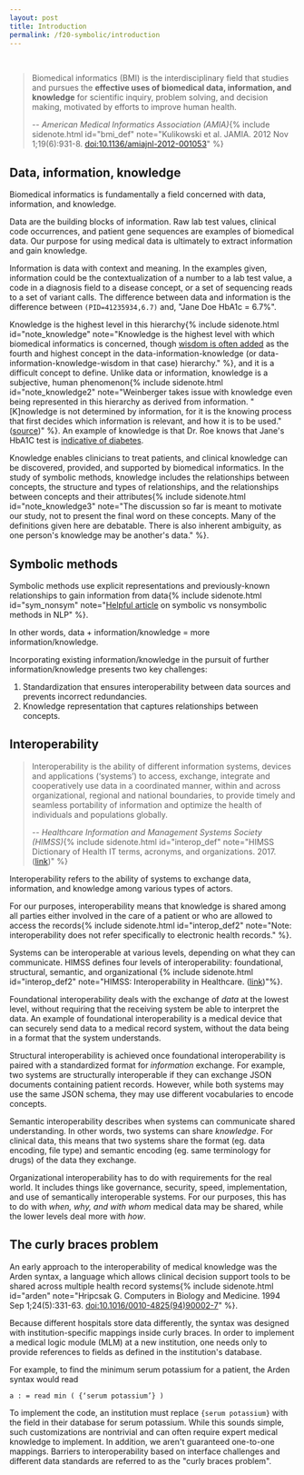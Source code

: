```yaml
---
layout: post
title: Introduction
permalink: /f20-symbolic/introduction
---
```

<br>

> Biomedical informatics (BMI) is the interdisciplinary field that studies and pursues the **effective uses of biomedical data, information, and knowledge** for scientific inquiry, problem solving, and decision making, motivated by efforts to improve human health.
>
> -- <cite>American Medical Informatics Association (AMIA)</cite>{% include sidenote.html id="bmi_def" note="Kulikowski et al. JAMIA. 2012 Nov 1;19(6):931-8. [doi:10.1136/amiajnl-2012-001053](https://doi.org/10.1136/amiajnl-2012-001053)" %}

## Data, information, knowledge

<span class="newthought">Biomedical informatics</span> is fundamentally a field concerned with data, information, and knowledge.

Data are the building blocks of information.
Raw lab test values, clinical code occurrences, and patient gene sequences are examples of biomedical data.
Our purpose for using medical data is ultimately to extract information and gain knowledge.

Information is data with context and meaning.
In the examples given, information could be the contextualization of a number to a lab test value, a code in a diagnosis field to a disease concept, or a set of sequencing reads to a set of variant calls.
The difference between data and information is the difference between `(PID=41235934,6.7)` and, "Jane Doe HbA1c = 6.7%".

Knowledge is the highest level in this hierarchy{% include sidenote.html id="note_knowledge" note="Knowledge is the highest level with which biomedical informatics is concerned, though [wisdom is often added](https://en.wikipedia.org/wiki/DIKW_pyramid) as the fourth and highest concept in the data-information-knowledge (or data-information-knowledge-wisdom in that case) hierarchy." %}, and it is a difficult concept to define.
Unlike data or information, knowledge is a subjective, human phenomenon{% include sidenote.html id="note_knowledge2" note="Weinberger takes issue with knowledge even being represented in this hierarchy as derived from information. \"[K]nowledge is not determined by information, for it is the knowing process that first decides which information is relevant, and how it is to be used.\" ([source](https://hbr.org/2010/02/data-is-to-info-as-info-is-not))" %}.
An example of knowledge is that Dr. Roe knows that Jane's HbA1C test is [indicative of diabetes](https://medlineplus.gov/lab-tests/hemoglobin-a1c-hba1c-test/).

Knowledge enables clinicians to treat patients, and clinical knowledge can be discovered, provided, and supported by biomedical informatics.
In the study of symbolic methods, knowledge includes the relationships between concepts, the structure and types of relationships, and the relationships between concepts and their attributes{% include sidenote.html id="note_knowledge3" note="The discussion so far is meant to motivate our study, not to present the final word on these concepts. Many of the definitions given here are debatable. There is also inherent ambiguity, as one person's knowledge may be another's data." %}.

## Symbolic methods

<span class="newthought">Symbolic methods</span> use explicit representations and previously-known relationships to gain information from data{% include sidenote.html id="sym_nonsym" note="[Helpful article](https://medium.com/intuitionmachine/the-two-paths-from-natural-language-processing-to-artificial-intelligence-d5384ddbfc18) on symbolic vs nonsymbolic methods in NLP" %}.



In other words, data + information/knowledge = more information/knowledge.

Incorporating existing information/knowledge in the pursuit of further information/knowledge presents two key challenges:

1. Standardization that ensures interoperability between data sources and prevents incorrect redundancies.
2. Knowledge representation that captures relationships between concepts.

## Interoperability

>Interoperability is the ability of different information systems, devices and applications (‘systems’) to access, exchange, integrate and cooperatively use data in a coordinated manner, within and across organizational, regional and national boundaries, to provide timely and seamless portability of information and optimize the health of individuals and populations globally.
>
> -- <cite>Healthcare Information and Management Systems Society (HIMSS)</cite>{% include sidenote.html id="interop_def" note="HIMSS Dictionary of Health IT terms, acronyms, and organizations. 2017. ([link](https://www.himss.org/resources/interoperability-healthcare))" %}

<span class="newthought">Interoperability</span> refers to the ability of systems to exchange data, information, and knowledge among various types of actors.

For our purposes, interoperability means that knowledge is shared among all parties either involved in the care of a patient or who are allowed to access the records{% include sidenote.html id="interop_def2" note="Note: interoperability does not refer specifically to electronic health records." %}.

Systems can be interoperable at various levels, depending on what they can communicate.
HIMSS defines four levels of interoperability: foundational, structural, semantic, and organizational {% include sidenote.html id="interop_def2" note="HIMSS: Interoperability in Healthcare. ([link](https://www.himss.org/resources/interoperability-healthcare))"%}.


Foundational interoperability deals with the exchange of _data_ at the lowest level, without requiring that the receiving system be able to interpret the data.
An example of foundational interoperability is a medical device that can securely send data to a medical record system, without the data being in a format that the system understands.

Structural interoperability is achieved once foundational interoperability is paired with a standardized format for _information_ exchange.
For example, two systems are structurally interoperable if they can exchange JSON documents containing patient records.
However, while both systems may use the same JSON schema, they may use different vocabularies to encode concepts.

Semantic interoperability describes when systems can communicate shared understanding.
In other words, two systems can share _knowledge_.
For clinical data, this means that two systems share the format (eg. data encoding, file type) and semantic encoding (eg. same terminology for drugs) of the data they exchange.

Organizational interoperability has to do with requirements for the real world.
It includes things like governance, security, speed, implementation, and use of semantically interoperable systems.
For our purposes, this has to do with *when, why, and with whom* medical data may be shared, while the lower levels deal more with *how*.


## The curly braces problem

<span class="newthought">An early approach</span> to the interoperability of medical knowledge was the Arden syntax, a language which allows clinical decision support tools to be shared across multiple health record systems{% include sidenote.html id="arden" note="Hripcsak G. Computers in Biology and Medicine. 1994 Sep 1;24(5):331-63. [doi:10.1016/0010-4825(94)90002-7](https://doi.org/10.1016/0010-4825(94)90002-7)" %}.

Because different hospitals store data differently, the syntax was designed with institution-specific mappings inside curly braces.
In order to implement a medical logic module (MLM) at a new institution, one needs only to provide references to fields as defined in the institution's database.

For example, to find the minimum serum potassium for a patient, the Arden syntax would read

```
a : = read min ( {‘serum potassium’} )
```
To implement the code, an institution must replace `{serum potassium}` with the field in their database for serum potassium.
While this sounds simple, such customizations are nontrivial and can often require expert medical knowledge to implement.
In addition, we aren't guaranteed one-to-one mappings.
Barriers to interoperability based on interface challenges and different data standards are referred to as the "curly braces problem".
